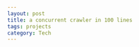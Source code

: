 ```yaml
---
layout: post
title: a concurrent crawler in 100 lines
tags: projects 
category: Tech
---
```


<script src="https://gist.github.com/selimslab/3e7a9e32bc09ccdbbfe626584e20353c.js"></script>